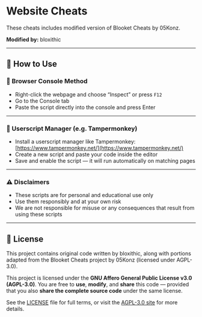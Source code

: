 # Website Cheats

These cheats includes modified version of Blooket Cheats by 05Konz.

**Modified by:** bloxithic

---

## 📖 How to Use

### 🧪 Browser Console Method

* Right-click the webpage and choose “Inspect” or press `F12`
* Go to the Console tab
* Paste the script directly into the console and press Enter

---

### 🧷 Userscript Manager (e.g. Tampermonkey)

* Install a userscript manager like Tampermonkey: [https://www.tampermonkey.net/](https://www.tampermonkey.net/)
* Create a new script and paste your code inside the editor
* Save and enable the script — it will run automatically on matching pages

---

### ⚠️ Disclaimers

* These scripts are for personal and educational use only  
* Use them responsibly and at your own risk  
* We are not responsible for misuse or any consequences that result from using these scripts

---

## 📜 License

This project contains original code written by bloxithic, along with portions adapted from the Blooket Cheats project by 05Konz (licensed under AGPL-3.0).

This project is licensed under the **GNU Affero General Public License v3.0 (AGPL-3.0)**.
You are free to **use**, **modify**, and **share** this code — provided that you also **share the complete source code** under the same license.

See the [LICENSE](./LICENSE) file for full terms, or visit the [AGPL-3.0 site](https://www.gnu.org/licenses/agpl-3.0.html) for more details.
